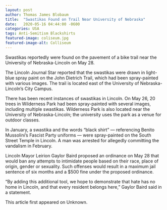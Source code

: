 ```yaml
---
layout: post
author: Thomas James Blobaum 
title:  "Swastikas Found on Trail Near University of Nebraska"
date:   2020-05-16 04:44:00 -0600
categories: USA
tags: Anti-Semitism Blackshirts  
featured-image: coliseum.jpg
featured-image-alt: Colliseum 
---
```

Swastikas reportedly were found on the pavement of a bike trail near the University of Nebraska-Lincoln on May 28.

The Lincoln Journal Star reported that the swastikas were drawn in light-blue spray paint on the John Dietrich Trail, which had been spray-painted with various images. The trail is located east of the University of Nebraska-Lincoln’s City Campus.

There has been recent instances of swastikas in Lincoln. On May 26, 20 trees in Wilderness Park had been spray-painted with several images, including multiple swastikas. Wilderness Park is also located near the University of Nebraska-Lincoln; the university uses the park as a venue for outdoor classes.

In January, a swastika and the words “black shirt” — referencing Benito Mussolini’s Fascist Party uniforms — were spray-painted on the South Street Temple in Lincoln. A man was arrested for allegedly committing the vandalism in February.

Lincoln Mayor Leirion Gaylor Baird proposed an ordinance on May 28 that would ban any attempts to intimidate people based on their race, place of origin, gender or sexuality. Such offenses would result in a maximum jail sentence of six months and a $500 fine under the proposed ordinance.

“By adding this additional tool, we hope to demonstrate that hate has no home in Lincoln, and that every resident belongs here,” Gaylor Baird said in a statement.

This article first appeared on Unknown. 

<a href="http://thenewworldpost.com/" data-iframely-url></a>
